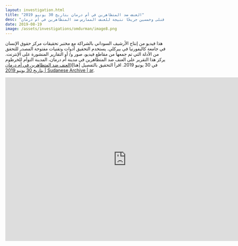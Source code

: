 ```yaml
---
layout: investigation.html
title: "العنف ضد المتظاهرين في أم درمان بتاريخ 30 يونيو 2019"
desc: "ثمانية قتلى وخمسين جريحًا نتيجة للعنف الممارس ضد المتظاهرين في أم درمان"
date: 2019-08-19
image: /assets/investigations/omdurman/image8.png
---
```


هذا فيديو من إنتاج الأرشيف السوداني بالشراكة مع مختبر تحقيقات مركز حقوق الإنسان في جامعة كاليفورنيا في بيركلي. يستخدم التحقيق أدوات وتقنيات مفتوحة المصدر للتحقق من الأدلة التي تم جمعها من مقاطع فيديو، صور و/ أو التقارير المنشورة على الإنترنت. يركز هذا التقرير على العنف ضد المتظاهرين في مدينة أم درمان، المدينة التوأم للخرطوم في 30 يونيو 2019. اقرأ التحقيق بالتفصيل [هنا]([العنف ضد المتظاهرين في أم درمان بتاريخ 30 يونيو 2019 | Sudanese Archive | ar](https://sudanesearchive.org/ar/investigations/omdurman.html).

<iframe width="760" height="515" src="https://www.youtube.com/embed/hjqFEMcidRg" frameborder="0" allow="accelerometer; autoplay; encrypted-media; gyroscope; picture-in-picture" allowfullscreen></iframe>
